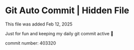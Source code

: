 # Git Auto Commit | Hidden File

This file was added Feb 12, 2025

Just for fun and keeping my daily git commit active 🤪

commit number: 403320
